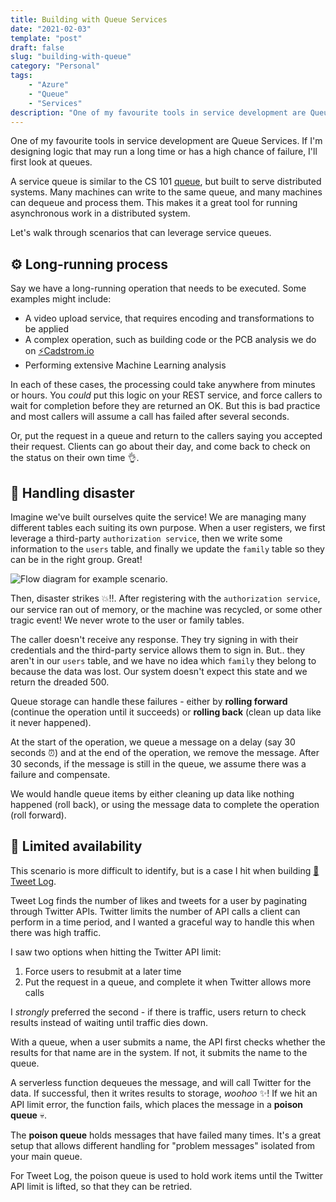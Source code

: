 ```yaml
---
title: Building with Queue Services
date: "2021-02-03"
template: "post"
draft: false
slug: "building-with-queue"
category: "Personal"
tags:
    - "Azure"
    - "Queue"
    - "Services"
description: "One of my favourite tools in service development are Queue Services. If I'm designing logic that may run a long time or has a high chance of failure, I'll first look at queues."
---
```


One of my favourite tools in service development are Queue Services. If I'm designing logic that may run a long time or has a high chance of failure, I'll first look at queues.

A service queue is similar to the CS 101 [queue](https://en.wikipedia.org/wiki/Queue_(abstract_data_type)), but built to serve distributed systems. Many machines can write to the same queue, and many machines can dequeue and process them. This makes it a great tool for running asynchronous work in a distributed system.

Let's walk through scenarios that can leverage service queues.

## ⚙ Long-running process

Say we have a long-running operation that needs to be executed. Some examples might include:

- A video upload service, that requires encoding and transformations to be applied
- A complex operation, such as building code or the PCB analysis we do on [⚡Cadstrom.io](https://cadstrom.io)
- Performing extensive Machine Learning analysis

In each of these cases, the processing could take anywhere from minutes or hours. You *could* put this logic on your REST service, and force callers to wait for completion before they are returned an OK. But this is bad practice and most callers will assume a call has failed after several seconds.

Or, put the request in a queue and return to the callers saying you accepted their request. Clients can go about their day, and come back to check on the status on their own time 👌.

## 🦺 Handling disaster

Imagine we've built ourselves quite the service! We are managing many different tables each suiting its own purpose. When a user registers, we first leverage a third-party `authorization service`, then we write some information to the `users` table, and finally we update the `family` table so they can be in the right group. Great!

![Flow diagram for example scenario.](/media/2021-02-03---queue-service/flow-diagram.png)

Then, disaster strikes 💥‼. After registering with the `authorization service`, our service ran out of memory, or the machine was recycled, or some other tragic event! We never wrote to the user or family tables.

The caller doesn't receive any response. They try signing in with their credentials and the third-party service allows them to sign in. But.. they aren't in our `users` table, and we have no idea which `family` they belong to because the data was lost. Our system doesn't expect this state and we return the dreaded 500.

Queue storage can handle these failures - either by **rolling forward** (continue the operation until it succeeds) or **rolling back** (clean up data like it never happened).

At the start of the operation, we queue a message on a delay (say 30 seconds ⏰) and at the end of the operation, we remove the message. After 30 seconds, if the message is still in the queue, we assume there was a failure and compensate.

We would handle queue items by either cleaning up data like nothing happened (roll back), or using the message data to complete the operation (roll forward).

## 📏 Limited availability

This scenario is more difficult to identify, but is a case I hit when building [🐥Tweet Log](https://tweetlog.azureedge.net/).

Tweet Log finds the number of likes and tweets for a user by paginating through Twitter APIs. Twitter limits the number of API calls a client can perform in a time period, and I wanted a graceful way to handle this when there was high traffic.

I saw two options when hitting the Twitter API limit:

1. Force users to resubmit at a later time
2. Put the request in a queue, and complete it when Twitter allows more calls

I *strongly* preferred the second - if there is traffic, users return to check results instead of waiting until traffic dies down.

With a queue, when a user submits a name, the API first checks whether the results for that name are in the system. If not, it submits the name to the queue.

A serverless function dequeues the message, and will call Twitter for the data. If successful, then it writes results to storage, *woohoo* ✨! If we hit an API limit error, the function fails, which places the message in a **poison queue** 💀. 

The **poison queue** holds messages that have failed many times. It's a great setup that allows different handling for "problem messages" isolated from your main queue.

For Tweet Log, the poison queue is used to hold work items until the Twitter API limit is lifted, so that they can be retried.